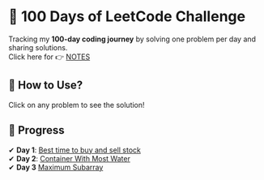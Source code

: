 # 🚀 100 Days of LeetCode Challenge  

Tracking my **100-day coding journey** by solving one problem per day and sharing solutions.  
Click here for 👉 [NOTES](notes.md) <br>
## 📌 How to Use?  
Click on any problem to see the solution!

## 📅 Progress  
✔ **Day 1**: [Best time to buy and sell stock](Best_time_to_buy_and_sell_stock_01_solution.cpp) <br>
✔ **Day 2**: [Container With Most Water](container_with_most_water_solution.cpp)<br>
✔ **Day 3** [Maximum Subarray](Maximum_subarray_solution.cpp)

